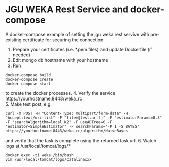 # JGU WEKA Rest Service and docker-compose 

A docker-compose example of setting the jgu weka rest servive with pre-existing certificate for securing the connection.  

1. Prepare your certificates (i.e. *.pem files) and update Dockerfile (if needed)  
2. Edit mongo db hostname with your hostname  
3. Run  
```
docker-compose build
docker-compose create
docker-compose start
```
to create the docker processes. 
4. Verify the service https://yourhostname:8443/weka_rc  
5. Make test post, e.g.  
```
curl -X POST -H "Content-Type: multipart/form-data" -H "Accept:text/uri-list" -F "file=@test.arff;" -F "estimatorParams=0.5"  -F "searchAlgorithm=local.K2" -F useADTree=0 -F "estimator=SimpleEstimator" -F searchParams='-P 1 -S BAYES' https://yourhostname:8443/weka_rc/algorithm/NaiveBayes
```
and verify that the task is complete using the returned task url. 
6. Watch logs at /usr/local/tomcat/logs/*   
```
docker exec -ti weka /bin/bash
vim /usr/local/tomcat/logs/catalinaxxx
``` 